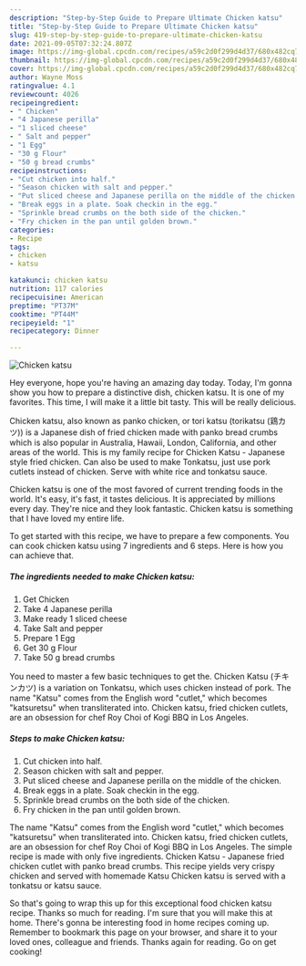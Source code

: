 ```yaml
---
description: "Step-by-Step Guide to Prepare Ultimate Chicken katsu"
title: "Step-by-Step Guide to Prepare Ultimate Chicken katsu"
slug: 419-step-by-step-guide-to-prepare-ultimate-chicken-katsu
date: 2021-09-05T07:32:24.807Z
image: https://img-global.cpcdn.com/recipes/a59c2d0f299d4d37/680x482cq70/chicken-katsu-recipe-main-photo.jpg
thumbnail: https://img-global.cpcdn.com/recipes/a59c2d0f299d4d37/680x482cq70/chicken-katsu-recipe-main-photo.jpg
cover: https://img-global.cpcdn.com/recipes/a59c2d0f299d4d37/680x482cq70/chicken-katsu-recipe-main-photo.jpg
author: Wayne Moss
ratingvalue: 4.1
reviewcount: 4026
recipeingredient:
- " Chicken"
- "4 Japanese perilla"
- "1 sliced cheese"
- " Salt and pepper"
- "1 Egg"
- "30 g Flour"
- "50 g bread crumbs"
recipeinstructions:
- "Cut chicken into half."
- "Season chicken with salt and pepper."
- "Put sliced cheese and Japanese perilla on the middle of the chicken."
- "Break eggs in a plate. Soak checkin in the egg."
- "Sprinkle bread crumbs on the both side of the chicken."
- "Fry chicken in the pan until golden brown."
categories:
- Recipe
tags:
- chicken
- katsu

katakunci: chicken katsu 
nutrition: 117 calories
recipecuisine: American
preptime: "PT37M"
cooktime: "PT44M"
recipeyield: "1"
recipecategory: Dinner

---
```



![Chicken katsu](https://img-global.cpcdn.com/recipes/a59c2d0f299d4d37/680x482cq70/chicken-katsu-recipe-main-photo.jpg)

Hey everyone, hope you're having an amazing day today. Today, I'm gonna show you how to prepare a distinctive dish, chicken katsu. It is one of my favorites. This time, I will make it a little bit tasty. This will be really delicious.

Chicken katsu, also known as panko chicken, or tori katsu (torikatsu (鶏カツ)) is a Japanese dish of fried chicken made with panko bread crumbs which is also popular in Australia, Hawaii, London, California, and other areas of the world. This is my family recipe for Chicken Katsu - Japanese style fried chicken. Can also be used to make Tonkatsu, just use pork cutlets instead of chicken. Serve with white rice and tonkatsu sauce.

Chicken katsu is one of the most favored of current trending foods in the world. It's easy, it's fast, it tastes delicious. It is appreciated by millions every day. They're nice and they look fantastic. Chicken katsu is something that I have loved my entire life.


To get started with this recipe, we have to prepare a few components. You can cook chicken katsu using 7 ingredients and 6 steps. Here is how you can achieve that.

<!--inarticleads1-->

##### The ingredients needed to make Chicken katsu:

1. Get  Chicken
1. Take 4 Japanese perilla
1. Make ready 1 sliced cheese
1. Take  Salt and pepper
1. Prepare 1 Egg
1. Get 30 g Flour
1. Take 50 g bread crumbs


You need to master a few basic techniques to get the. Chicken Katsu (チキンカツ) is a variation on Tonkatsu, which uses chicken instead of pork. The name &#34;Katsu&#34; comes from the English word &#34;cutlet,&#34; which becomes &#34;katsuretsu&#34; when transliterated into. Chicken katsu, fried chicken cutlets, are an obsession for chef Roy Choi of Kogi BBQ in Los Angeles. 

<!--inarticleads2-->

##### Steps to make Chicken katsu:

1. Cut chicken into half.
1. Season chicken with salt and pepper.
1. Put sliced cheese and Japanese perilla on the middle of the chicken.
1. Break eggs in a plate. Soak checkin in the egg.
1. Sprinkle bread crumbs on the both side of the chicken.
1. Fry chicken in the pan until golden brown.


The name &#34;Katsu&#34; comes from the English word &#34;cutlet,&#34; which becomes &#34;katsuretsu&#34; when transliterated into. Chicken katsu, fried chicken cutlets, are an obsession for chef Roy Choi of Kogi BBQ in Los Angeles. The simple recipe is made with only five ingredients. Chicken Katsu - Japanese fried chicken cutlet with panko bread crumbs. This recipe yields very crispy chicken and served with homemade Katsu Chicken katsu is served with a tonkatsu or katsu sauce. 

So that's going to wrap this up for this exceptional food chicken katsu recipe. Thanks so much for reading. I'm sure that you will make this at home. There's gonna be interesting food in home recipes coming up. Remember to bookmark this page on your browser, and share it to your loved ones, colleague and friends. Thanks again for reading. Go on get cooking!
